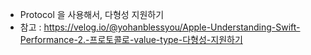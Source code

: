 - Protocol 을 사용해서, 다형성 지원하기
- 참고 : https://velog.io/@yohanblessyou/Apple-Understanding-Swift-Performance-2.-프로토콜로-value-type-다형성-지원하기
